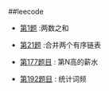 ##leecode

- [第1题](./0001.md) :两数之和

- [第21题](./0021.md) :合并两个有序链表 
- [第177题目](./0177.md) : 第N高的薪水

- [第192题目](./0192.md) : 统计词频